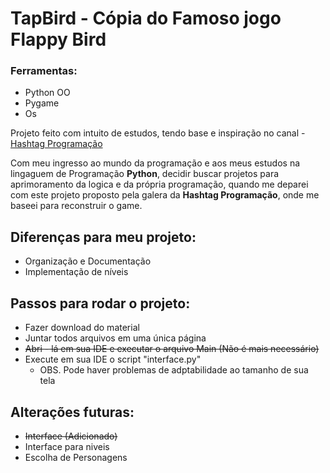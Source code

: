 # TapBird - Cópia do Famoso jogo Flappy Bird
### Ferramentas:
- Python OO
- Pygame
- Os

Projeto feito com intuito de estudos, tendo base e inspiração no canal - [Hashtag Programação](https://www.youtube.com/channel/UCafFexaRoRylOKdzGBU6Pgg)

Com meu ingresso ao mundo da programação e aos meus estudos na lingaguem de Programação **Python**, decidir buscar projetos para aprimoramento da logica 
e da própria programação, quando me deparei com este projeto proposto pela galera da **Hashtag Programação**, onde me baseei para reconstruir o game.
## Diferenças para meu projeto:
  - Organização e Documentação
  - Implementação de níveis

## Passos para rodar o projeto:
  + Fazer download do material
  + Juntar todos arquivos em uma única página
  + <strike>Abri - lá em sua IDE e executar o arquivo Main (Não é mais necessário)</strike>
  + Execute em sua IDE o script "interface.py"
    - OBS. Pode haver problemas de adptabilidade ao tamanho de sua tela
  
## Alterações futuras: 
  + <strike>Interface (Adicionado)</strike>
  + Interface para niveis
  + Escolha de Personagens



